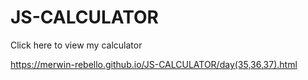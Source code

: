 # JS-CALCULATOR
 
 Click here to view my calculator 
 
 https://merwin-rebello.github.io/JS-CALCULATOR/day(35,36,37).html
